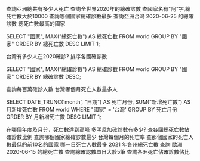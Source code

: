 查詢亞洲總共有多少人死亡
查詢全世界2020年的總確診數
查國家名有"阿"字,總死亡數大於10000
查詢哪個國家總確診數最多
查詢亞洲台灣 2020-06-25 的總確診數
總死亡數最高的國家

SELECT
    "國家",
    MAX("總死亡數") AS 總死亡數
FROM
    world
GROUP BY
    "國家"
ORDER BY
    總死亡數 DESC
LIMIT 1;



台灣有多少人在2020確診?
排序各國確診數

SELECT
    "國家",
    MAX("總確診數") AS 總確診數
FROM
    world
GROUP BY
    "國家"
ORDER BY
    總確診數 DESC;

查詢每百萬確診人數
台灣哪個月死亡人數最多人


SELECT
    DATE_TRUNC('month', "日期") AS 死亡月份,
    SUM("新增死亡數") AS 月新增死亡數
FROM
    world
WHERE
    "國家" = '台灣'
GROUP BY
    死亡月份
ORDER BY
    月新增死亡數 DESC
LIMIT 1;


在哪個年度及月分，死亡數達到高峰
多明尼加確診數有多少?
查各國總死亡數佔確診數比例
查詢哪個國家總確診數最少
台灣每個月的死亡率
查那個國家的死亡人數最低的前10名的國家
哪一日死亡人數最多
2021 年各州總死亡數
查詢 歐洲 2020-06-15 的總死亡數
查詢總確認數單日大於5筆
查詢各洲死亡佔確診數佔比